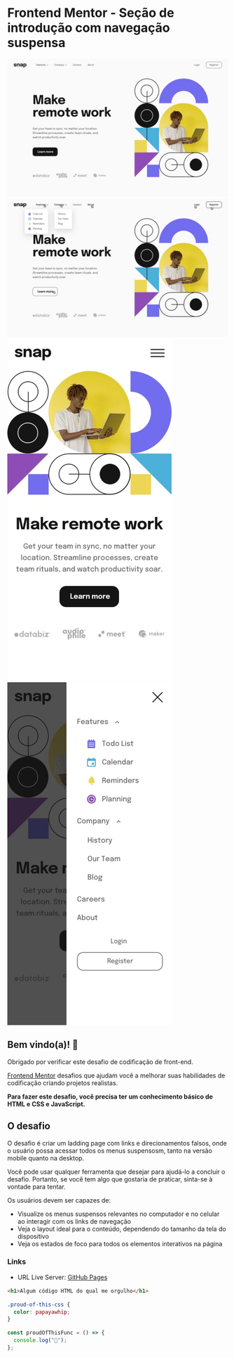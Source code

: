 # Frontend Mentor - Seção de introdução com navegação suspensa

![Intro section with dropdown navigation](./design/desktop-design.jpg)
![Intro section with dropdown navigation](./design/active-states.jpg)
![Intro section with dropdown navigation](./design/mobile-design.jpg)
![Intro section with dropdown navigation](./design/mobile-menu-expanded.jpg)

## Bem vindo(a)! 👋

Obrigado por verificar este desafio de codificação de front-end.

[Frontend Mentor](https://www.frontendmentor.io) desafios que ajudam você a melhorar suas habilidades de codificação criando projetos realistas.

**Para fazer este desafio, você precisa ter um conhecimento básico de HTML e CSS e JavaScript.**

## O desafio

O desafio é criar um ladding page com links e direcionamentos falsos, onde o usuário possa acessar todos os menus suspensosm, tanto na versão mobile quanto na desktop.

Você pode usar qualquer ferramenta que desejar para ajudá-lo a concluir o desafio. Portanto, se você tem algo que gostaria de praticar, sinta-se à vontade para tentar.

Os usuários devem ser capazes de:

- Visualize os menus suspensos relevantes no computador e no celular ao interagir com os links de navegação
- Veja o layout ideal para o conteúdo, dependendo do tamanho da tela do dispositivo
- Veja os estados de foco para todos os elementos interativos na página

### Links

- URL Live Server: [GitHub Pages](https://ryanwilll.github.io/LaddingPageDropMenu/)

```html
<h1>Algum código HTML do qual me orgulho</h1>
```

```css
.proud-of-this-css {
  color: papayawhip;
}
```

```js
const proudOfThisFunc = () => {
  console.log("🎉");
};
```
